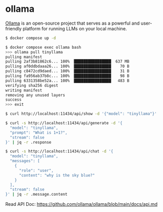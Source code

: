 ollama
======

[Ollama][1] is an open-source project that serves as a powerful and
user-friendly platform for running LLMs on your local machine.

```bash
$ docker compose up -d

$ docker compose exec ollama bash
>>> ollama pull tinyllama
pulling manifest
pulling 2af3b81862c6... 100% ▕████████████████▏ 637 MB
pulling af0ddbdaaa26... 100% ▕████████████████▏   70 B
pulling c8472cd9daed... 100% ▕████████████████▏   31 B
pulling fa956ab37b8c... 100% ▕████████████████▏   98 B
pulling 6331358be52a... 100% ▕████████████████▏  483 B
verifying sha256 digest
writing manifest
removing any unused layers
success
>>> exit

$ curl http://localhost:11434/api/show -d '{"model": "tinyllama"}'

$ curl -s http://localhost:11434/api/generate -d '{
  "model": "tinyllama",
  "prompt": "What is 1+1?",
  "stream": false
}' | jq -r .response

$ curl -s http://localhost:11434/api/chat -d '{
  "model": "tinyllama",
  "messages": [
    {
      "role": "user",
      "content": "why is the sky blue?"
    }
  ],
  "stream": false
}' | jq -r .message.content
```

Read API Doc: https://github.com/ollama/ollama/blob/main/docs/api.md

[1]: https://github.com/ollama/ollama

